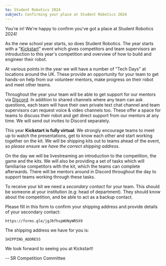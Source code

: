 ```yaml
---
to: Student Robotics 2024
subject: Confirming your place at Student Robotics 2024
---
```


You're in! We're happy to confirm you've got a place at Student Robotics 2024!

As the new school year starts, so does Student Robotics. The year starts with a
"[Kickstart](https://studentrobotics.org/events/sr2024/virtual-kickstart/)"
event which gives competitors and team supervisors an introduction to this
year's competition and overview of how to build and engineer their robot.

At various points in the year we will have a number of "Tech Days" at locations
around the UK. These provide an opportunity for your team to get hands-on help
from our volunteer mentors, make progress on their robot and meet other teams.

Throughout the year your team will be able to get support for our mentors via
[Discord](https://studentrobotics.org/docs/tutorials/discord). In addition to
shared channels where any team can ask questions, each team will have their own
private text chat channel and team supervisors can request voice & video
channels too. These offer a space for teams to discuss their robot and get
direct support from our mentors at any time. We will send out invites to Discord
separately.

This year **Kickstart is fully virtual**. We strongly encourage teams to meet up
to watch the presentations, get to know each other and start working together on
the kit. We will be shipping kits out to teams ahead of the event, so
_please ensure we have the correct shipping address_.

On the day we will be livestreaming an introduction to the competition, the game
and the kits. We will also be providing a set of tasks which will familiarise
competitors with the kit, which the teams can complete afterwards. There will be
mentors around in Discord throughout the day to support teams working through
these tasks.

To receive your kit we need a _secondary contact_ for your team. This should be
someone at your institution (e.g: head of department). They should know about
the competition, and be able to act as a backup contact.

Please fill in this form to confirm your shipping address and provide details of
your secondary contact:

    https://forms.gle/jgJ6fhspWUNyWR5X9

The shipping address we have for you is:

    SHIPPING_ADDRESS

We look forward to seeing you at Kickstart!

-- SR Competition Committee
